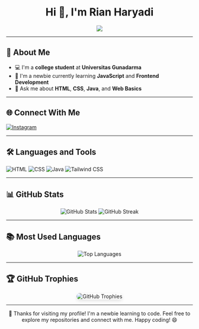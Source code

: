 # <h1 align="center">Hi 👋, I'm Rian Haryadi</h1>
<p align="center">
  <img src="https://readme-typing-svg.demolab.com?font=Fira+Code&size=22&pause=1000&color=F75C7E&center=true&width=435&lines=Welcome+to+My+GitHub+Profile;Newbie+Exploring+Programming;Enjoy+Your+Visit!">
</p>

---

## 🚀 About Me
- 💻 I'm a **college student** at **Universitas Gunadarma**  
- 🌱 I'm a newbie currently learning **JavaScript** and **Frontend Development**  
- 💬 Ask me about **HTML**, **CSS**, **Java**, and **Web Basics**

---

## 🌐 Connect With Me
<p align="left">
  <a href="https://instagram.com/rianhrydi" target="_blank">
    <img src="https://img.shields.io/badge/Instagram-E4405F?style=for-the-badge&logo=instagram&logoColor=white" alt="Instagram">
  </a>
</p>

---

## 🛠️ Languages and Tools
<p align="left">
  <img src="https://img.shields.io/badge/HTML-E34F26?style=for-the-badge&logo=html5&logoColor=white" alt="HTML">
  <img src="https://img.shields.io/badge/CSS-1572B6?style=for-the-badge&logo=css3&logoColor=white" alt="CSS">
  <img src="https://img.shields.io/badge/Java-007396?style=for-the-badge&logo=java&logoColor=white" alt="Java">
  <img src="https://img.shields.io/badge/Tailwind_CSS-06B6D4?style=for-the-badge&logo=tailwind-css&logoColor=white" alt="Tailwind CSS">
</p>

---

## 📊 GitHub Stats
<p align="center">
  <img src="https://github-readme-stats.vercel.app/api?username=RianHaryadi&show_icons=true&theme=radical" alt="GitHub Stats">
  <img src="https://github-readme-streak-stats.herokuapp.com?user=RianHaryadi&theme=radical" alt="GitHub Streak">
</p>

---

## 📚 Most Used Languages
<p align="center">
  <img src="https://github-readme-stats.vercel.app/api/top-langs/?username=RianHaryadi&layout=compact&theme=radical" alt="Top Languages">
</p>

---

## 🏆 GitHub Trophies
<p align="center">
  <img src="https://github-profile-trophy.vercel.app/?username=RianHaryadi&theme=radical&row=1&column=6&margin-w=15" 
       alt="GitHub Trophies" 
       style="border-radius: 12px; box-shadow: 0 4px 10px rgba(0, 0, 0, 0.1); transition: transform 0.3s ease;">
</p>

<style>
  img:hover {
    transform: scale(1.05); /* Slightly enlarge the image on hover */
  }
</style>


---

<p align="center">
  🚀 Thanks for visiting my profile! I'm a newbie learning to code. Feel free to explore my repositories and connect with me. Happy coding! 😄
</p>
